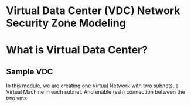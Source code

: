 # Virtual Data Center (VDC) Network Security Zone Modeling

# What is Virtual Data Center?

## Sample VDC
In this module, we are creating one Virtual Network with two subnets, a Virtual Machine in each subnet.
And enable (ssh) connection between the two vms
